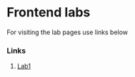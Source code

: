 # Frontend labs

For visiting the lab pages use links below

### Links

1. [Lab1]("https://minezeri.github.io/frontend_labs/Lab1")